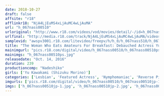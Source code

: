 ```yaml
---
date: 2018-10-27
draft: false
affsite: "r18"
afflinkr18: "NjA4LjEuMS4xLjAuMC4wLjAuMA"
url: "h_067nass00510"
urloriginal: "http://www.r18.com/videos/vod/movies/detail/-/id=h_067nass00510"
urlfinal: "http://media.r18.com/track/NjA4LjEuMS4xLjAuMC4wLjAuMA/videos/vod/movies/detail/-/id=h_067nass00510"
samplevid: "awspv3001.r18.com/litevideo/freepv/h/h_0/h_067nass510/h_067nass510_dmb_w.mp4"
title: "The Woman Who Eats Amateurs For Breakfast: Debauched Actress Yu Kawakami Hunts Men & Women Alike!"
mainimgurl: "pics.r18.com/digital/video/h_067nass00510/h_067nass00510ps.jpg"
mainimgs: "h_067nass00510ps.jpg"
releasedate: "Oct. 14, 2016"
duration: 239
productioncomp: "Nadeshiko"
girls: ['Yu Kawakami (Shizuku Morino)']
categories: ['Lesbian', 'Featured Actress', 'Nymphomaniac', 'Reverse Pick Up', 'Threesome / Foursome', 'Lesbian Kissing', 'Compilation', 'Over 4 Hours', 'Hi-Def']
imgurls: ['pics.r18.com/digital/video/h_067nass00510/h_067nass00510jp-1.jpg', 'pics.r18.com/digital/video/h_067nass00510/h_067nass00510jp-2.jpg', 'pics.r18.com/digital/video/h_067nass00510/h_067nass00510jp-3.jpg', 'pics.r18.com/digital/video/h_067nass00510/h_067nass00510jp-4.jpg', 'pics.r18.com/digital/video/h_067nass00510/h_067nass00510jp-5.jpg', 'pics.r18.com/digital/video/h_067nass00510/h_067nass00510jp-6.jpg', 'pics.r18.com/digital/video/h_067nass00510/h_067nass00510jp-7.jpg', 'pics.r18.com/digital/video/h_067nass00510/h_067nass00510jp-8.jpg', 'pics.r18.com/digital/video/h_067nass00510/h_067nass00510jp-9.jpg', 'pics.r18.com/digital/video/h_067nass00510/h_067nass00510jp-10.jpg', 'pics.r18.com/digital/video/h_067nass00510/h_067nass00510jp-11.jpg', 'pics.r18.com/digital/video/h_067nass00510/h_067nass00510jp-12.jpg', 'pics.r18.com/digital/video/h_067nass00510/h_067nass00510jp-13.jpg', 'pics.r18.com/digital/video/h_067nass00510/h_067nass00510jp-14.jpg', 'pics.r18.com/digital/video/h_067nass00510/h_067nass00510jp-15.jpg', 'pics.r18.com/digital/video/h_067nass00510/h_067nass00510jp-16.jpg', 'pics.r18.com/digital/video/h_067nass00510/h_067nass00510jp-17.jpg', 'pics.r18.com/digital/video/h_067nass00510/h_067nass00510jp-18.jpg', 'pics.r18.com/digital/video/h_067nass00510/h_067nass00510jp-19.jpg', 'pics.r18.com/digital/video/h_067nass00510/h_067nass00510jp-20.jpg']
imgs: ['h_067nass00510jp-1.jpg', 'h_067nass00510jp-2.jpg', 'h_067nass00510jp-3.jpg', 'h_067nass00510jp-4.jpg', 'h_067nass00510jp-5.jpg', 'h_067nass00510jp-6.jpg', 'h_067nass00510jp-7.jpg', 'h_067nass00510jp-8.jpg', 'h_067nass00510jp-9.jpg', 'h_067nass00510jp-10.jpg', 'h_067nass00510jp-11.jpg', 'h_067nass00510jp-12.jpg', 'h_067nass00510jp-13.jpg', 'h_067nass00510jp-14.jpg', 'h_067nass00510jp-15.jpg', 'h_067nass00510jp-16.jpg', 'h_067nass00510jp-17.jpg', 'h_067nass00510jp-18.jpg', 'h_067nass00510jp-19.jpg', 'h_067nass00510jp-20.jpg']
---
```

